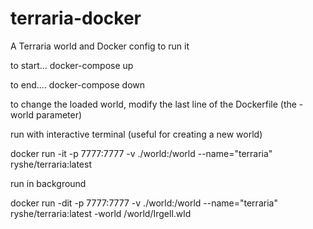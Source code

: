 # terraria-docker
A Terraria world and Docker config to run it

to start...
docker-compose up

to end....
docker-compose down

to change the loaded world, modify the last line of the Dockerfile (the -world parameter)

run with interactive terminal (useful for creating a new world)

docker run -it -p 7777:7777 -v ./world:/world --name="terraria" ryshe/terraria:latest

run in background

docker run -dit -p 7777:7777 -v ./world:/world --name="terraria" ryshe/terraria:latest -world /world/Irgell.wld
